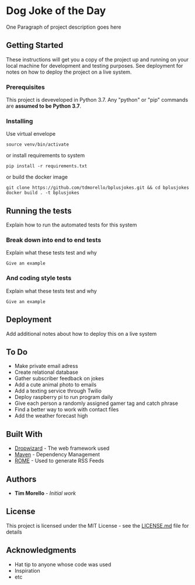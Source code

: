 # Dog Joke of the Day

One Paragraph of project description goes here

## Getting Started

These instructions will get you a copy of the project up and running on your local machine for development and testing purposes. See deployment for notes on how to deploy the project on a live system.

### Prerequisites

This project is deveveloped in Python 3.7. Any "python" or "pip" commands are **assumed to be Python 3.7**.

### Installing

Use virtual envelope

```
source venv/bin/activate
```

or install requirements to system

```
pip install -r requirements.txt
```

or build the docker image

```
git clone https://github.com/tdmorello/bplusjokes.git && cd bplusjokes
docker build . -t bplusjokes
```

## Running the tests

Explain how to run the automated tests for this system

### Break down into end to end tests

Explain what these tests test and why

```
Give an example
```

### And coding style tests

Explain what these tests test and why

```
Give an example
```

## Deployment

Add additional notes about how to deploy this on a live system

## To Do

* Make private email adress
* Create relational database
* Gather subscriber feedback on jokes
* Add a cute animal photo to emails
* Add a texting service through Twilio
* Deploy raspberry pi to run program daily
* Give each person a randomly assigned gamer tag and catch phrase
* Find a better way to work with contact files
* Add the weather forecast high

## Built With

* [Dropwizard](http://www.dropwizard.io/1.0.2/docs/) - The web framework used
* [Maven](https://maven.apache.org/) - Dependency Management
* [ROME](https://rometools.github.io/rome/) - Used to generate RSS Feeds

## Authors

* **Tim Morello** - *Initial work*

## License

This project is licensed under the MIT License - see the [LICENSE.md](LICENSE.md) file for details

## Acknowledgments

* Hat tip to anyone whose code was used
* Inspiration
* etc
